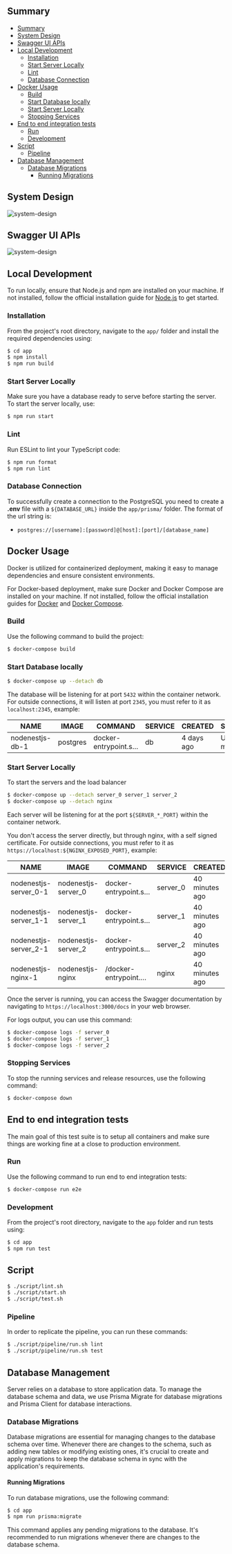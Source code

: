 ## Summary

- [Summary](#summary)
- [System Design](#system-design)
- [Swagger UI APIs](#swagger-ui-apis)
- [Local Development](#local-development)
  - [Installation](#installation)
  - [Start Server Locally](#start-server-locally)
  - [Lint](#lint)
  - [Database Connection](#database-connection)
- [Docker Usage](#docker-usage)
  - [Build](#build)
  - [Start Database locally](#start-database-locally)
  - [Start Server Locally](#start-server-locally-1)
  - [Stopping Services](#stopping-services)
- [End to end integration tests](#end-to-end-integration-tests)
  - [Run](#run)
  - [Development](#development)
- [Script](#script)
  - [Pipeline](#pipeline)
- [Database Management](#database-management)
  - [Database Migrations](#database-migrations)
    - [Running Migrations](#running-migrations)

## System Design
![system-design](./images/system-design.png)

## Swagger UI APIs
![system-design](./images/swagger-ui.png)


## Local Development

To run locally, ensure that Node.js and npm are installed on your machine. If not installed, follow the official installation guide for [Node.js](https://nodejs.org/) to get started.

### Installation

From the project's root directory, navigate to the `app/` folder and install the required dependencies using:

```bash
$ cd app
$ npm install
$ npm run build
```

### Start Server Locally

Make sure you have a database ready to serve before starting the server. To start the server locally, use:

```bash
$ npm run start
```

### Lint

Run ESLint to lint your TypeScript code:

```bash
$ npm run format
$ npm run lint
```

### Database Connection

To successfully create a connection to the PostgreSQL you need to create a **.env** file with a `${DATABASE_URL}` inside the `app/prisma/` folder. The format of the url string is: 
- `postgres://[username]:[password]@[host]:[port]/[database_name]`

## Docker Usage

Docker is utilized for containerized deployment, making it easy to manage dependencies and ensure consistent environments.

For Docker-based deployment, make sure Docker and Docker Compose are installed on your machine. If not installed, follow the official installation guides for [Docker](https://docs.docker.com/get-docker/) and [Docker Compose](https://docs.docker.com/compose/install/).

### Build

Use the following command to build the project:

```bash
$ docker-compose build
```

### Start Database locally

```bash
$ docker-compose up --detach db
```

The database will be listening for at port `5432` within the container network. For outside connections, it will listen at port `2345`, you must refer to it as `localhost:2345`, example:

| NAME            | IMAGE    | COMMAND              | SERVICE | CREATED    | STATUS       | PORTS                  |
| --------------- | -------- | -------------------- | ------- | ---------- | ------------ | ---------------------- |
| nodenestjs-db-1 | postgres | docker-entrypoint.s… | db      | 4 days ago | Up 4 minutes | 0.0.0.0:2345->5432/tcp |


### Start Server Locally

To start the servers and the load balancer

```bash
$ docker-compose up --detach server_0 server_1 server_2
$ docker-compose up --detach nginx
```

Each server will be listening for at the port `${SERVER_*_PORT}` within the container network. 

You don't access the server directly, but through nginx, with a self signed certificate. For outside connections, you must refer to it as `https://localhost:${NGINX_EXPOSED_PORT}`, example:

| NAME                  | IMAGE               | COMMAND              | SERVICE  | CREATED        | STATUS        | PORTS                         |
| --------------------- | ------------------- | -------------------- | -------- | -------------- | ------------- | ----------------------------- |
| nodenestjs-server_0-1 | nodenestjs-server_0 | docker-entrypoint.s… | server_0 | 40 minutes ago | Up 40 minutes |                               |
| nodenestjs-server_1-1 | nodenestjs-server_1 | docker-entrypoint.s… | server_1 | 40 minutes ago | Up 40 minutes |                               |
| nodenestjs-server_2-1 | nodenestjs-server_2 | docker-entrypoint.s… | server_2 | 40 minutes ago | Up 40 minutes |                               |
| nodenestjs-nginx-1    | nodenestjs-nginx    | /docker-entrypoint.… | nginx    | 40 minutes ago | Up 40 minutes | 80/tcp, 0.0.0.0:3000->443/tcp |

Once the server is running, you can access the Swagger documentation by navigating to `https://localhost:3000/docs` in your web browser.


For logs output, you can use this command:

```bash
$ docker-compose logs -f server_0
$ docker-compose logs -f server_1
$ docker-compose logs -f server_2
```

### Stopping Services

To stop the running services and release resources, use the following command:

```bash
$ docker-compose down
```

## End to end integration tests

The main goal of this test suite is to setup all containers and make sure things are working fine at a close to production environment.

### Run

Use the following command to run end to end integration tests:

```bash
$ docker-compose run e2e
```

### Development

From the project's root directory, navigate to the `app` folder and run tests using:

```bash
$ cd app
$ npm run test
```

## Script

```bash
$ ./script/lint.sh
$ ./script/start.sh
$ ./script/test.sh
```

### Pipeline

In order to replicate the pipeline, you can run these commands:

```bash
$ ./script/pipeline/run.sh lint
$ ./script/pipeline/run.sh test
```

## Database Management

Server relies on a database to store application data. To manage the database schema and data, we use Prisma Migrate for database migrations and Prisma Client for database interactions.

### Database Migrations

Database migrations are essential for managing changes to the database schema over time. Whenever there are changes to the schema, such as adding new tables or modifying existing ones, it's crucial to create and apply migrations to keep the database schema in sync with the application's requirements.

#### Running Migrations

To run database migrations, use the following command:

```bash
$ cd app
$ npm run prisma:migrate
```

This command applies any pending migrations to the database. It's recommended to run migrations whenever there are changes to the database schema.
